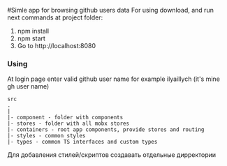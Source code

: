 #Simle app for browsing github users data
For using download, and run next commands at project folder:
1. npm install
2. npm start
3. Go to http://localhost:8080
### Using
At login page enter valid github user name for example ilyaillych (it's mine gh user name)

```
src
.
|
|- component - folder with components
|- stores - folder with all mobx stores
|- containers - root app components, provide stores and routing
|- styles - common styles
|- types - common TS interfaces and custom types
```

Для добавления стилей/скриптов создавать отдельные дирректории